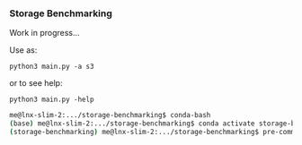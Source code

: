 ### Storage Benchmarking

Work in progress...

Use as:

`python3 main.py -a s3`

or to see help:

`python3 main.py -help`

```bash
me@lnx-slim-2:.../storage-benchmarking$ conda-bash
(base) me@lnx-slim-2:.../storage-benchmarking$ conda activate storage-benchmarking
(storage-benchmarking) me@lnx-slim-2:.../storage-benchmarking$ pre-commit run --all
```
